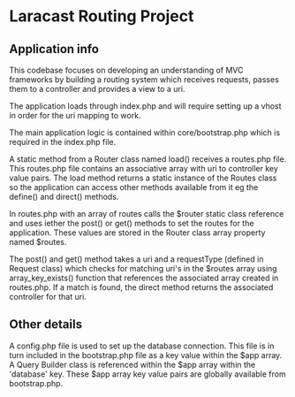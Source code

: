 # Laracast Routing Project

## Application info
This codebase focuses on developing an understanding of MVC frameworks by building a routing system which receives requests, passes them to a controller and provides a view to a uri.

The application loads through index.php and will require setting up a vhost in order for the uri mapping to work.

The main application logic is contained within core/bootstrap.php which is required in the index.php file.

A static method from a Router class named load() receives a routes.php file. This routes.php file contains an associative array with uri to controller key value pairs. The load method returns a static instance of the Routes class so the application can access other methods available from it eg the define() and direct() methods.

In routes.php with an array of routes calls the $router static class reference and uses iether the post() or get() methods to set the routes for the application. These values are stored in the Router class array property named $routes. 

The post() and get() method takes a uri and a requestType (defined in Request class) which checks for matching uri's in the $routes array using array_key_exists() function that references the associated array created in routes.php. If a match is found, the direct method returns the associated controller for that uri.

## Other details

A config.php file is used to set up the database connection.
This file is in turn included in the bootstrap.php file as a key value within the $app array.
A Query Builder class is referenced within the $app array within the 'database' key.
These $app array key value pairs are globally available from bootstrap.php.
